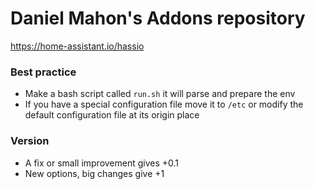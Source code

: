 # Daniel Mahon's Addons repository

https://home-assistant.io/hassio

### Best practice

- Make a bash script called `run.sh` it will parse and prepare the env
- If you have a special configuration file move it to `/etc` or modify the default configuration file at its origin place

### Version

- A fix or small improvement gives +0.1
- New options, big changes give +1
